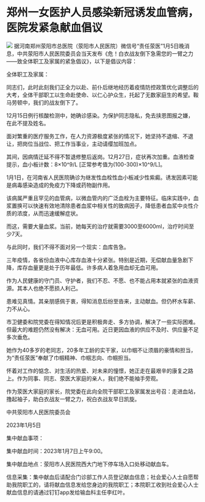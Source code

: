 # 郑州一女医护人员感染新冠诱发血管病，医院发紧急献血倡议

![](https://inews.gtimg.com/newsapp_bt/0/15596532954/1000)
据河南郑州荥阳市总医院（荥阳市人民医院）微信号“责任荥医”1月5日晚消息，中共荥阳市人民医院委员会当天发布《危！白衣战友倒下急需您的一臂之力——致全体职工及家属的紧急倡议》，以下是倡议内容：

全体职工及家属：

同志们，此时此刻我们正全力以赴、前仆后继地经历着疫情防控政策优化调整后的大考，全体干部职工以生命赴使命、以仁心护众生，托起了无数家庭生的希望。鞍马劳顿中，我们的战友倒下了。

12月15日例行核酸检测中，她确诊感染。为保护同志隐私，免去挟恩图报之嫌，在此不提及姓名。

面对繁重的医疗服务工作，在人力资源极度紧张的情况下，她坚持不退缩、不退让，把岗位当战位、把工作当事业，主动请缨加班加点。

其间，因病情迁延不得不暂退修整后返岗。12月27日，症状再次加重。血液检查提示，血小板计数：8×10^9/L
[正常参考值为(100-300)×10^9/L]。

1月1日，在河南省人民医院确诊为继发性血栓性血小板减少性紫癜。诱发因素可能是病毒感染造成的免疫力下降或药物副作用。

该病属严重且罕见的血管病，以微血管内的广泛血栓为主要特征。临床实践中，血浆置换可以快速有效地清除患者血浆中相关性的致病因子，降低患者血浆中炎性介质的浓度，从而迅速缓解症状。

而这，需要大量血浆。当前，她每天的治疗就需要3000至6000ml，治疗时间至少7天。

与此同时，我们不得不面对另一个现实：血库告急。

三年疫情，各省份血液中心库存血液十分紧张。特别是近期，无偿献血量急剧下降，库存血量更是处于历年最低。许多病人着急用血却无血可用。

作为人民健康的守门员、守护者，我们不忍、不愿、也不能占用本就紧张的血液资源。其本人也绝不愿损人利己。

患难见真情。其亲朋感佩于衷，得知消息后纷至沓来，主动献血。但仍杯水车薪、力不从心。

市卫健委和院党委在得知情况后更是积极奔走、多方协调，解决了一些实际困难。但最大的难题仍然没有解决：无血可用。近日更因血液的供应不及时、供应量不足多次垂危。

她作为40多岁的老同志，20多年工龄的实干家，以巾帼不让须眉的豪情和担当，为“责任荥医”奉献了巾帼精神、巾帼志向、巾帼担当。

怀着对工作的惦念、对生活的热爱、对未来的憧憬，她正走在最艰辛的康复之路上。作为同事、同志、荥医大家庭的亲人，我们绝不能袖手旁观。

作为荥医大家庭的家长，院党委在此向全院干部职工及家属发出号召：走进血站，撸起袖子，助白衣战友一臂之力，祝白衣战友早日凯旋。

中共荥阳市人民医院委员会

2023年1月5日

集中献血事项：

集中献血时间：2023年1月7日上午9:00。

集中献血地点：荥阳市人民医院西大门地下停车场入口处移动献血车。

信息采集：集中献血后请配合门诊部工作人员登记献血信息；社会爱心人士自愿帮助我院职工的，请将献血信息发给您身边的我院职工；本院职工收到社会爱心人士献血信息的请通过钉钉app发给输血科主任李红叶。

